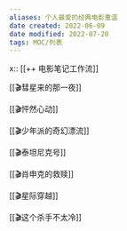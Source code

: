 ```yaml
---
aliases: 个人最爱的经典电影重温
date created: 2022-06-09
date modified: 2022-07-20
tags: MOC/列表
---
```


x:: [[++ 电影笔记工作流]]

[[🎬彗星来的那一夜]]

[[🎬怦然心动]]

[[🎬少年派的奇幻漂流]]

[[🎬泰坦尼克号]]

[[🎬肖申克的救赎]]

[[🎬星际穿越]]

[[🎬这个杀手不太冷]]
